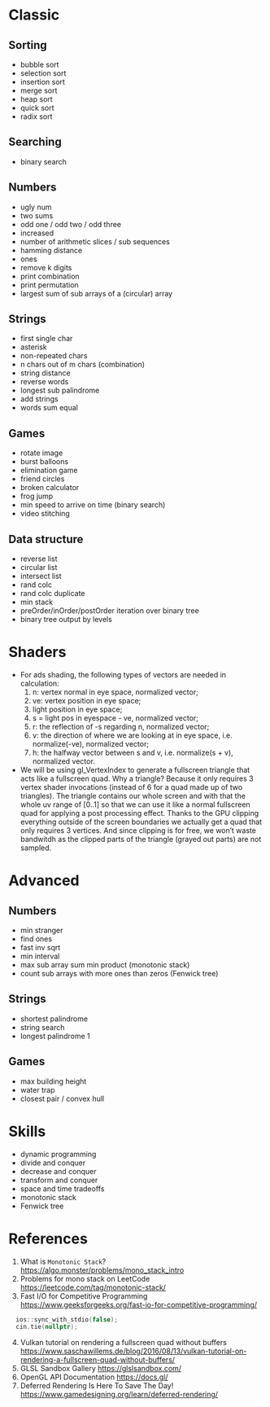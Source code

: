 # Classic
## Sorting
* bubble sort
* selection sort
* insertion sort
* merge sort
* heap sort
* quick sort
* radix sort

## Searching
* binary search

## Numbers
* ugly num
* two sums
* odd one / odd two / odd three
* increased
* number of arithmetic slices / sub sequences
* hamming distance
* ones
* remove k digits
* print combination
* print permutation
* largest sum of sub arrays of a (circular) array

## Strings
* first single char
* asterisk
* non-repeated chars
* n chars out of m chars (combination)
* string distance
* reverse words
* longest sub palindrome
* add strings
* words sum equal

## Games
* rotate image
* burst balloons
* elimination game
* friend circles
* broken calculator
* frog jump
* min speed to arrive on time (binary search)
* video stitching

## Data structure
* reverse list
* circular list
* intersect list
* rand colc
* rand colc duplicate
* min stack
* preOrder/inOrder/postOrder iteration over binary tree
* binary tree output by levels

# Shaders
* For ads shading, the following types of vectors are needed in calculation:
  1. n: vertex normal in eye space, normalized vector;
  2. ve: vertex position in eye space;
  3. light position in eye space;
  4. s = light pos in eyespace - ve, normalized vector;
  5. r: the reflection of -s regarding n, normalized vector;
  6. v: the direction of where we are looking at in eye space, i.e. normalize(-ve), normalized vector;
  7. h: the halfway vector between s and v, i.e. normalize(s + v), normalized vector.
* We will be using gl_VertexIndex to generate a fullscreen triangle that acts like a fullscreen quad. Why a triangle? Because it only requires 3 vertex shader invocations (instead of 6 for a quad made up of two triangles). The triangle contains our whole screen and with that the whole uv range of [0..1] so that we can use it like a normal fullscreen quad for applying a post processing effect. Thanks to the GPU clipping everything outside of the screen boundaries we actually get a quad that only requires 3 vertices. And since clipping is for free, we won’t waste bandwitdh as the clipped parts of the triangle (grayed out parts) are not sampled.

# Advanced
## Numbers
* min stranger
* find ones
* fast inv sqrt
* min interval
* max sub array sum min product (monotonic stack)
* count sub arrays with more ones than zeros (Fenwick tree)

## Strings
* shortest palindrome
* string search
* longest palindrome 1

## Games
* max building height
* water trap
* closest pair / convex hull

# Skills
* dynamic programming
* divide and conquer
* decrease and conquer
* transform and conquer
* space and time tradeoffs
* monotonic stack
* Fenwick tree
# References
1. What is `Monotonic Stack`? 
https://algo.monster/problems/mono_stack_intro
2. Problems for mono stack on LeetCode
https://leetcode.com/tag/monotonic-stack/
3. Fast I/O for Competitive Programming
https://www.geeksforgeeks.org/fast-io-for-competitive-programming/
```C++
  ios::sync_with_stdio(false);
  cin.tie(nullptr);
```
4. Vulkan tutorial on rendering a fullscreen quad without buffers
https://www.saschawillems.de/blog/2016/08/13/vulkan-tutorial-on-rendering-a-fullscreen-quad-without-buffers/
5. GLSL Sandbox Gallery
https://glslsandbox.com/
6. OpenGL API Documentation
https://docs.gl/
7. Deferred Rendering Is Here To Save The Day!
https://www.gamedesigning.org/learn/deferred-rendering/